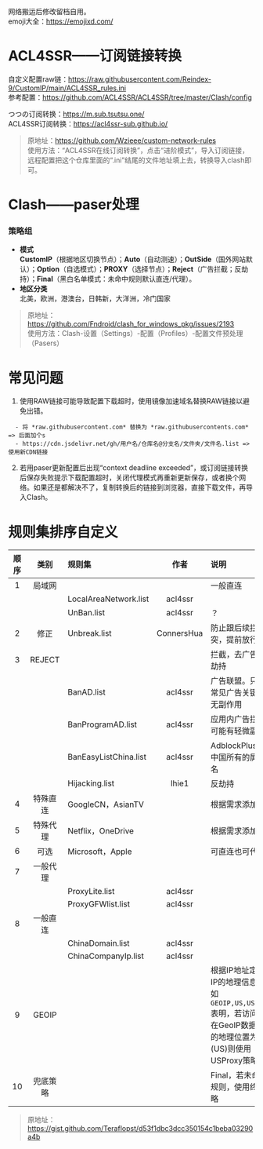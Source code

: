 网络搬运后修改留档自用。  
emoji大全：https://emojixd.com/  

# ACL4SSR——订阅链接转换  
自定义配置raw链：https://raw.githubusercontent.com/Reindex-9/CustomIP/main/ACL4SSR_rules.ini  
参考配置：https://github.com/ACL4SSR/ACL4SSR/tree/master/Clash/config  
  
つつの订阅转换：https://m.sub.tsutsu.one/  
ACL4SSR订阅转换：https://acl4ssr-sub.github.io/  
  
> 原地址：https://github.com/Wzieee/custom-network-rules  
> 使用方法：“ACL4SSR在线订阅转换”，点击“进阶模式”，导入订阅链接，远程配置把这个仓库里面的“.ini”结尾的文件地址填上去，转换导入clash即可。  

# Clash——paser处理  
### 策略组
- **模式**  
**CustomIP**（根据地区切换节点）；**Auto**（自动测速）；**OutSide**（国外网站默认）；**Option**（自选模式）；**PROXY**（选择节点）；**Reject**（广告拦截；反劫持）；**Final**（黑白名单模式：未命中规则默认直连/代理）。  
- **地区分类**  
北美，欧洲，港澳台，日韩新，大洋洲，冷门国家  
  
> 原地址：https://github.com/Fndroid/clash_for_windows_pkg/issues/2193  
> 使用方法：Clash-设置（Settings）-配置（Profiles）-配置文件预处理（Pasers）  


# 常见问题  
1. 使用RAW链接可能导致配置下载超时，使用镜像加速域名替换RAW链接以避免出错。  
```
  - 将 *raw.githubusercontent.com* 替换为 *raw.githubusercontents.com* => 后面加个s  
  - https://cdn.jsdelivr.net/gh/用户名/仓库名@分支名/文件夹/文件名.list => 使用新CDN链接
```  
2. 若用paser更新配置后出现“context deadline exceeded”，或订阅链接转换后保存失败提示下载配置超时，关闭代理模式再重新更新保存，或者换个网络。如果还是都解决不了，复制转换后的链接到浏览器，直接下载文件，再导入Clash。  


# 规则集排序自定义
| 顺序 | 类别 | 规则集 | 作者 | 说明 |
| :----: | :----: | :----- | :----: | :----- |
| 1 | 局域网 |  |  | 一般直连 |
|  |  | LocalAreaNetwork.list | acl4ssr |  |
|  |  | UnBan.list | acl4ssr | ？ |
| 2 | 修正 | Unbreak.list | ConnersHua | 防止跟后续拦截冲突，提前放行 |
| 3 | REJECT |  |  | 拦截，去广告，反劫持 |
|  |  | BanAD.list | acl4ssr | 广告联盟。只包含常见广告关键字，无副作用 |
|  |  | BanProgramAD.list | acl4ssr | 应用内广告拦截，可能有轻微副作用 |
|  |  | BanEasyListChina.list | acl4ssr | AdblockPlus中的中国所有的屏蔽域名 |
|  |  | Hijacking.list | lhie1 | 反劫持 |
| 4 | 特殊直连 | GoogleCN，AsianTV | | 根据需求添加 |
| 5 | 特殊代理 | Netflix，OneDrive |  | 根据需求添加 |
| 6 | 可选 | Microsoft，Apple | | 可直连也可代理 |
| 7 | 一般代理 |  |  |  |
|  |  | ProxyLite.list | acl4ssr |  |
|  |  | ProxyGFWlist.list | acl4ssr |  |
| 8 | 一般直连 |  |  |  |
|  |  | ChinaDomain.list | acl4ssr |  |
|  |  | ChinaCompanyIp.list | acl4ssr |  |
| 9 | GEOIP |  |  | 根据IP地址定位该IP的地理信息。例如```GEOIP,US,USProxy```表明，若访问的IP在GeoIP数据库中的地理位置为美国(US)则使用USProxy策略。
| 10 | 兜底策略 |  |  | Final，若未命中规则，使用终极策略 |

> 原地址：https://gist.github.com/Teraflopst/d53f1dbc3dcc350154c1beba03290a4b  

